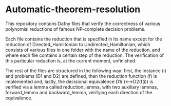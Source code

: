 # Automatic-theorem-resolution

This repository contains Dafny files that verify the correctness of various polynomial reductions of famous NP-complete decision problems.

Each file contains the reduction that is specified in its name except for the reduction of Directed_Hamiltonian to Undirected_Hamiltonian, which consists of various files in one folder with the name of the reduction, and where each file contains a certain step of the reduction. The verification of this particular reduction is, at the current moment, unfinished.

The rest of the files are structured in the following way: first, the instance (i) and problems (D1 and D2) are defined, then the reduction function (f) is implemented and, lastly, the decisional equivalence D1(i)<-->D2(f(i)) is verified via a lemma called reduction_lemma, with two auxiliary lemmas, forward_lemma and backward_lemma, verifying each direction of the equivalence.
